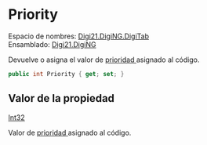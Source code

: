 # Priority

Espacio de nombres: [Digi21.DigiNG.DigiTab](../../)  
Ensamblado: [Digi21.DigiNG](../../../)

Devuelve o asigna el valor de [prioridad ](../../../../../../../referencia/editor-de-tablas-de-codigos/pestanas/codigos/propiedades-del-codigo.md#prioridad)asignado al código.

```csharp
public int Priority { get; set; }
```

## Valor de la propiedad

[Int32](https://docs.microsoft.com/en-us/dotnet/api/system.int32?view=net-5.0)

Valor de [prioridad ](../../../../../../../referencia/editor-de-tablas-de-codigos/pestanas/codigos/propiedades-del-codigo.md#prioridad)asignado al código.





